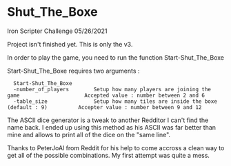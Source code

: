 # Shut_The_Boxe
Iron Scripter Challenge 05/26/2021

Project isn't finished yet. This is only the v3.

In order to play the game, you need to run the function  Start-Shut_The_Boxe 

Start-Shut_The_Boxe requires two arguments : 


      Start-Shut_The_Boxe 
      -number_of_players        Setup how many players are joining the game                     Accepted value : number between 2 and 6
      -table_size               Setup how many tiles are inside the boxe (default : 9)          Accepter value : number between 9 and 12




The ASCII dice generator is a tweak to another Redditor I can't find the name back. 
I ended up using this method as his ASCII was far better than mine and allows to print all of the dice on the "same line". 

Thanks to PeterJoAl from Reddit for his help to come accross a clean way to get all of the possible combinations. My first attempt was quite a mess.
